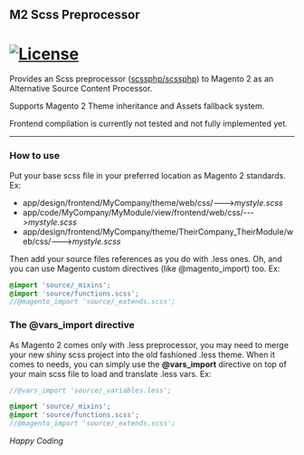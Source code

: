 ## M2 Scss Preprocessor
[![License](https://img.shields.io/badge/License-BSD%203--Clause-blue.svg)](https://opensource.org/licenses/BSD-3-Clause)
======
Provides an Scss preprocessor ([scssphp/scssphp](https://github.com/scssphp/scssphp)) to Magento 2 as an Alternative Source Content Processor.

Supports Magento 2 Theme inheritance and Assets fallback system.

Frontend compilation is currently not tested and not fully implemented yet.
___

### How to use
Put your base scss file in your preferred location as Magento 2 standards. Ex:

- app/design/frontend/MyCompany/theme/web/css/--->*mystyle.scss*
- app/code/MyCompany/MyModule/view/frontend/web/css/--->*mystyle.scss*
- app/design/frontend/MyCompany/theme/TheirCompany_TheirModule/web/css/--->*mystyle.scss*

Then add your source files references as you do with .less ones. Oh, and you can use Magento custom directives (like @magento_import) too. Ex:

```scss
@import 'source/_mixins';
@import 'source/functions.scss';
//@magento_import 'source/_extends.scss';
```

### The @vars_import directive
As Magento 2 comes only with .less preprocessor, you may need to merge your new shiny scss project into the old fashioned .less theme. 
When it comes to needs, you can simply use the **@vars_import** directive on top of your main scss file to load and translate .less vars. Ex:

```scss
//@vars_import 'source/_variables.less';

@import 'source/_mixins';
@import 'source/functions.scss';
//@magento_import 'source/_extends.scss';
```

*Happy Coding*
